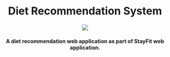 <h1 align="center">Diet Recommendation System</h1>
<div align= "center"><img src="Assets/logo_img1.jpg" />
  <h4>A diet recommendation web application as part of StayFit web application.</h4>
</div>
